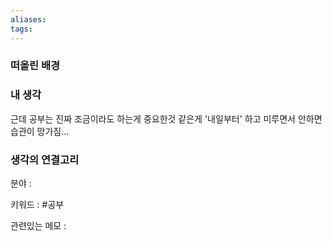 ```yaml
---
aliases: 
tags:
---
```

### 떠올린 배경



### 내 생각

근데 공부는 진짜 조금이라도 하는게 중요한것 같은게 '내일부터' 하고 미루면서 안하면 습관이 망가짐...

### 생각의 연결고리
분야 : 

키워드 : #공부


관련있는 메모 : 
